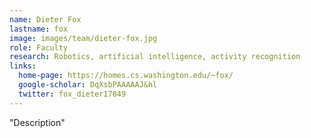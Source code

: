 ```yaml
---
name: Dieter Fox
lastname: fox
image: images/team/dieter-fox.jpg
role: Faculty
research: Robotics, artificial intelligence, activity recognition
links:
  home-page: https://homes.cs.washington.edu/~fox/
  google-scholar: DqXsbPAAAAAJ&hl
  twitter: fox_dieter17849
---
```

"Description"
